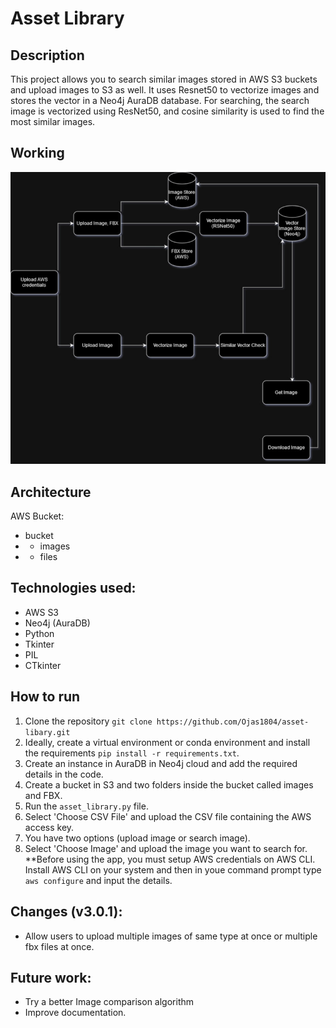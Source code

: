 # Asset Library

## Description
This project allows you to search similar images stored in AWS S3 buckets and upload images to S3 as well. It uses Resnet50 to vectorize images and stores the vector in a Neo4j AuraDB database. For searching, the search image is vectorized using ResNet50, and cosine similarity is used to find the most similar images.

## Working
![Flowchart](https://github.com/Ojas1804/asset-libary/blob/main/asset-library.jpg)

## Architecture
AWS Bucket:
- bucket
- - images
- - files

## Technologies used:
- AWS S3
- Neo4j (AuraDB)
- Python
- Tkinter
- PIL
- CTkinter

## How to run
1. Clone the repository `git clone https://github.com/Ojas1804/asset-libary.git`
2. Ideally, create a virtual environment or conda environment and install the requirements `pip install -r requirements.txt`.
3. Create an instance in AuraDB in Neo4j cloud and add the required details in the code.
4. Create a bucket in S3 and two folders inside the bucket called images and FBX.
5. Run the `asset_library.py` file.
6. Select 'Choose CSV File' and upload the CSV file containing the AWS access key.
7. You have two options (upload image or search image).
8. Select 'Choose Image' and upload the image you want to search for.
**Before using the app, you must setup AWS credentials on AWS CLI. Install AWS CLI on your system and then in youe command prompt type `aws configure` and input the details.

## Changes (v3.0.1):
- Allow users to upload multiple images of same type at once or multiple fbx files at once.

## Future work:
- Try a better Image comparison algorithm
- Improve documentation.
